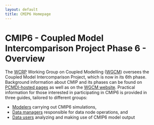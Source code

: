 ```yaml
---
layout: default
title: CMIP6 Homepage
---
```


# CMIP6 - Coupled Model Intercomparison Project Phase 6 - Overview

The [WCRP][WCRP] Working Group on Coupled Modelling ([WGCM][WGCM]) oversees the
Coupled Model Intercomparison Project, which is now in its 6th phase. Background
information about CMIP and its phases can be found on [PCMDI-hosted pages][MIPs]
as well as on the [WGCM website][WGCM]. Practical information for those interested
in participating in CMIP6 is provided in three guides, tailored to different groups:

* [Modelers][modelers] carrying out CMIP6 simulations,
* [Data managers][dataManagers] responsible for data node operations, and
* [Data users][dataUsers] analyzing and making use of CMIP6 model output

[WCRP]: https://www.wcrp-climate.org
[WGCM]: http://www.wcrp-climate.org/wgcm
[MIPs]: https://pcmdi.llnl.gov/mips
[modelers]: Guide/modelers.html
[dataManagers]: Guide/dataManagers.html
[dataUsers]: Guide/dataUsers.html